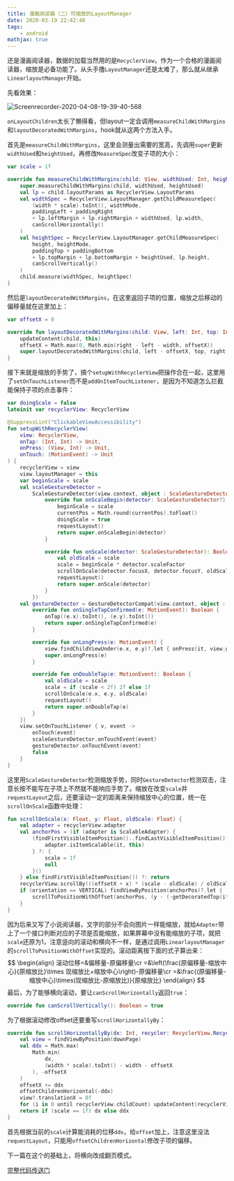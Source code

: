```yaml
---
title: 漫画阅读器（二）可缩放的LayoutManager
date: 2020-03-19 22:42:48
tags: 
	- android
mathjax: true
---
```


还是漫画阅读器，数据的加载当然用的是`RecyclerView`，作为一个合格的漫画阅读器，缩放是必备功能了。从头手撸`LayoutManager`还是太难了，那么就从继承`LinearlayoutManager`开始。

<!--more-->

先看效果：

![Screenrecorder-2020-04-08-19-39-40-568](scalablelayoutmanager/Screenrecorder-2020-04-08-19-39-40-568.gif)

`onLayoutChildren`太长了懒得看，但layout一定会调用`measureChildWithMargins`和`layoutDecoratedWithMargins`，hook就从这两个方法入手。

首先是`measureChildWithMargins`，这里会测量出需要的宽高，先调用`super`更新`widthUsed`和`heightUsed`，再修改`MeasureSpec`改变子项的大小：

```kotlin
var scale = 1f

override fun measureChildWithMargins(child: View, widthUsed: Int, heightUsed: Int) {
    super.measureChildWithMargins(child, widthUsed, heightUsed)
    val lp = child.layoutParams as RecyclerView.LayoutParams
    val widthSpec = RecyclerView.LayoutManager.getChildMeasureSpec(
        (width * scale).toInt(), widthMode,
        paddingLeft + paddingRight
        + lp.leftMargin + lp.rightMargin + widthUsed, lp.width,
        canScrollHorizontally()
    )
    val heightSpec = RecyclerView.LayoutManager.getChildMeasureSpec(
        height, heightMode,
        paddingTop + paddingBottom
        + lp.topMargin + lp.bottomMargin + heightUsed, lp.height,
        canScrollVertically()
    )
    child.measure(widthSpec, heightSpec)
}
```

然后是`layoutDecoratedWithMargins`，在这里返回子项的位置，缩放之后移动的偏移量就在这里加上：

```kotlin
var offsetX = 0

override fun layoutDecoratedWithMargins(child: View, left: Int, top: Int, right: Int, bottom: Int) {
    updateContent(child, this)
    offsetX = Math.max(0, Math.min(right - left - width, offsetX))
    super.layoutDecoratedWithMargins(child, left - offsetX, top, right - offsetX, bottom)
}
```

接下来就是缩放的手势了，搞个`setupWithRecyclerView`把操作合在一起，这里用了`setOnTouchListener`而不是`addOnItemTouchListener`，是因为不知道怎么拦截能保持子项的点击事件：

```kotlin
var doingScale = false
lateinit var recyclerView: RecyclerView

@SuppressLint("ClickableViewAccessibility")
fun setupWithRecyclerView(
    view: RecyclerView,
    onTap: (Int, Int) -> Unit,
    onPress: (View, Int) -> Unit,
    onTouch: (MotionEvent) -> Unit
) {
    recyclerView = view
    view.layoutManager = this
    var beginScale = scale
    val scaleGestureDetector =
        ScaleGestureDetector(view.context, object : ScaleGestureDetector.SimpleOnScaleGestureListener() {
            override fun onScaleBegin(detector: ScaleGestureDetector?): Boolean {
                beginScale = scale
                currentPos = Math.round(currentPos).toFloat()
                doingScale = true
                requestLayout()
                return super.onScaleBegin(detector)
            }

            override fun onScale(detector: ScaleGestureDetector): Boolean {
                val oldScale = scale
                scale = beginScale * detector.scaleFactor
                scrollOnScale(detector.focusX, detector.focusY, oldScale)
                requestLayout()
                return super.onScale(detector)
            }
        })
    val gestureDetector = GestureDetectorCompat(view.context, object : GestureDetector.SimpleOnGestureListener() {
        override fun onSingleTapConfirmed(e: MotionEvent): Boolean {
            onTap((e.x).toInt(), (e.y).toInt())
            return super.onSingleTapConfirmed(e)
        }

        override fun onLongPress(e: MotionEvent) {
            view.findChildViewUnder(e.x, e.y)?.let { onPress(it, view.getChildAdapterPosition(it)) }
            super.onLongPress(e)
        }

        override fun onDoubleTap(e: MotionEvent): Boolean {
            val oldScale = scale
            scale = if (scale < 2f) 2f else 1f
            scrollOnScale(e.x, e.y, oldScale)
            requestLayout()
            return super.onDoubleTap(e)
        }
    })
    view.setOnTouchListener { v, event ->
        onTouch(event)
        scaleGestureDetector.onTouchEvent(event)
        gestureDetector.onTouchEvent(event)
        false
    }
}
```

这里用`ScaleGestureDetector`检测缩放手势，同时`GestureDetector`检测双击，注意长按不能写在子项上不然就不能响应手势了。缩放在改变`scale`并`requestLayout`之后，还要滚动一定的距离来保持缩放中心的位置，统一在`scrollOnScale`函数中处理：

```kotlin
fun scrollOnScale(x: Float, y: Float, oldScale: Float) {
    val adapter = recyclerView.adapter
    val anchorPos = (if (adapter is ScalableAdapter) {
        (findFirstVisibleItemPosition()..findLastVisibleItemPosition()).firstOrNull {
            adapter.isItemScalable(it, this)
        } ?: {
            scale = 1f
            null
        }()
    } else findFirstVisibleItemPosition()) ?: return
    recyclerView.scrollBy(((offsetX + x) * (scale - oldScale) / oldScale).toInt(), 0)
    if (orientation == VERTICAL) findViewByPosition(anchorPos)?.let {
        scrollToPositionWithOffset(anchorPos, (y - (-getDecoratedTop(it) + y) * scale / oldScale).toInt())
    }
}
```

因为后来又写了小说阅读器，文字的部分不会向图片一样能缩放，就给`Adapter`带上了一个接口判断对应的子项是否能缩放，如果屏幕中没有能缩放的子项，就把`scale`还原为1，注意竖向的滚动和横向不一样，是通过调用`LinearlayoutManager`的`scrollToPositionWithOffset`实现的。滚动距离按下面的式子算出来：
$$
\begin{align}
滚动位移=&偏移量-原偏移量\cr
=&\left(\frac{原偏移量-缩放中心}{原缩放比}\times 现缩放比+缩放中心\right)-原偏移量\cr
=&\frac{(原偏移量-缩放中心)\times(现缩放比-原缩放比)}{原缩放比}
\end{align}
$$
最后，为了能够横向滚动，要让`canScrollHorizontally`返回`true`：

```kotlin
override fun canScrollVertically(): Boolean = true
```

为了根据滚动修改offset还要重写`scrollHorizontallyBy`：

```kotlin
override fun scrollHorizontallyBy(dx: Int, recycler: RecyclerView.Recycler, state: RecyclerView.State): Int {
    val view = findViewByPosition(downPage)
    val ddx = Math.max(
        Math.min(
            dx,
            (width * scale).toInt() - width - offsetX
        ), -offsetX
    )
    offsetX += ddx
    offsetChildrenHorizontal(-ddx)
    view?.translationX = 0f
    for (i in 0 until recyclerView.childCount) updateContent(recyclerView.getChildAt(i), this)
	return if (scale == 1f) dx else ddx
}
```

首先根据当前的`scale`计算能消耗的位移`ddx`，给`offset`加上，注意这里没法`requestLayout`，只能用`offsetChildrenHorizontal`修改子项的偏移。

下一篇在这个的基础上，将横向改成翻页模式。

[完整代码传送门](https://github.com/ekibun/BangumiPlugin/blob/master/app/src/main/java/soko/ekibun/bangumi/plugins/ui/view/BookLayoutManager.kt)